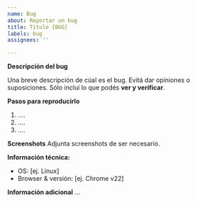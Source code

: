 ```yaml
---
name: Bug
about: Reportar un bug
title: Título [BUG]
labels: bug
assignees: ''

---
```


**Descripción del bug**

Una breve descripción de cúal es el bug. Evitá dar opiniones o suposiciones. Sólo incluí lo que podés **ver y verificar**.

**Pasos para reproducirlo**

1. ....
2. ....
3. ....

**Screenshots**
Adjunta screenshots de ser necesario.

**Información técnica:**
 - OS: [ej. Linux]
 - Browser & versión: [ej. Chrome v22]

**Información adicional**
...
